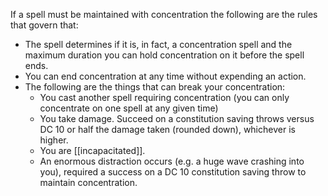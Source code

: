 If a spell must be maintained with concentration the following are the rules that govern that:
-  The spell determines if it is, in fact, a concentration spell and the maximum duration you can hold concentration on it before the spell ends.
-  You can end concentration at any time without expending an action.
-  The following are the things that can break your concentration:
	-  You cast another spell requiring concentration (you can only concentrate on one spell at any given time)
	-  You take damage. Succeed on a constitution saving throws versus DC 10 or half the damage taken (rounded down), whichever is higher.
	-  You are [[incapacitated]].
	-  An enormous distraction occurs (e.g. a huge wave crashing into you), required a success on a DC 10 constitution saving throw to maintain concentration. 